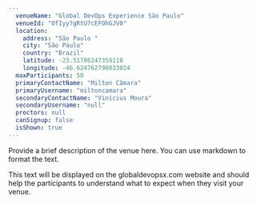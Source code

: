```yaml
---
  venueName: "Global DevOps Experience São Paulo"
  venueId: "OfIyy7gRtU7cEFOhGJV0"
  location:
    address: "São Paulo "
    city: "São Paulo"
    country: "Brazil"
    latitude: -23.51786247359118
    longitude: -46.624762790033024
  maxParticipants: 50
  primaryContactName: "Milton Câmara"
  primaryUsername: "miltoncamara"
  secondaryContactName: "Vinícius Moura"
  secondaryUsername: "null"
  proctors: null
  canSignup: false
  isShown: true
---
```


 
Provide a brief description of the venue here. You can use markdown to format the text.

This text will be displayed on the globaldevopsx.com website and should help the participants to understand what to expect when they visit your venue.

